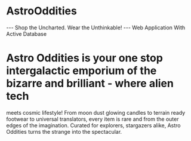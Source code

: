 # AstroOddities
  --- Shop the Uncharted. Wear the Unthinkable! ---
Web Application With Active Database

# Astro Oddities is your one stop intergalactic emporium of the bizarre and brilliant - where alien tech
meets cosmic lifestyle! From moon dust glowing candles to terrain ready footwear to universal translators, every item is rare and from the outer edges of the imagination. Curated for explorers, stargazers alike, Astro Oddities turns the strange into the spectacular.
